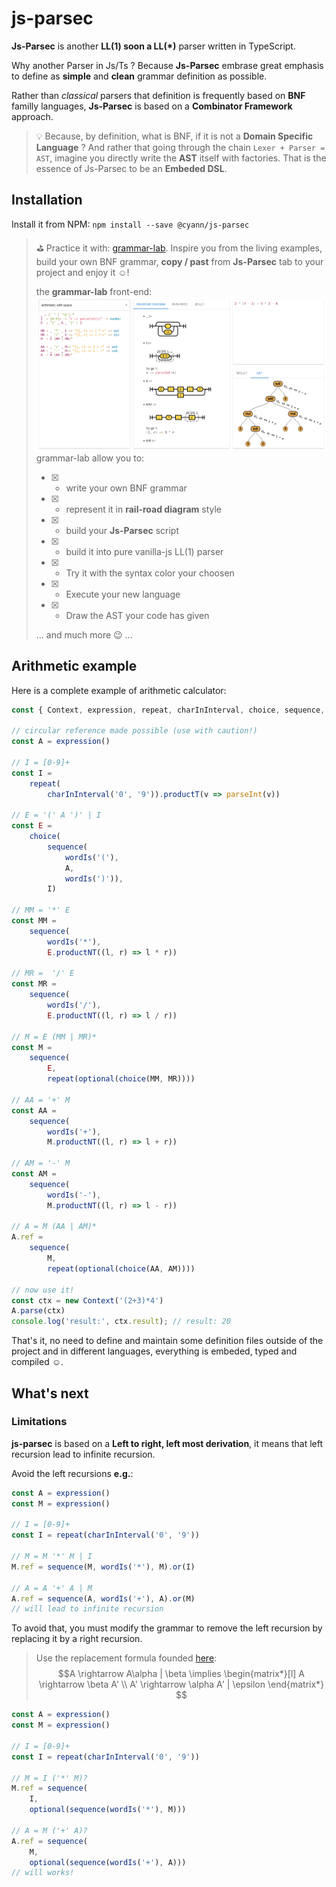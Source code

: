 # js-parsec 

**Js-Parsec** is another **LL(1) soon a LL(*)** parser written in TypeScript.

Why another Parser in Js/Ts ? Because **Js-Parsec** embrase great emphasis to define as **simple** and **clean** grammar definition as possible.

Rather than *classical* parsers that definition is frequently based on **BNF** familly languages, **Js-Parsec** is based on a **Combinator Framework** approach.


> :bulb: Because, by definition, what is BNF, if it is not a **Domain Specific Language** ? And rather that going through the chain ```Lexer + Parser = AST```, imagine you directly write the **AST** itself with factories.
That is the essence of Js-Parsec to be an **Embeded DSL**.

## Installation

Install it from NPM: `npm install --save @cyann/js-parsec`

> :golf: Practice it with: [grammar-lab](http://grammar.kids-lab.io). Inspire you from the living examples, build your own BNF grammar, **copy / past** from **Js-Parsec** tab to your project and enjoy it :relaxed:!
>
> the **grammar-lab** front-end:
> [![grammar-lab](/res/img/grammar-lab.png?raw=true "grammar-lab")](http://grammar.kids-lab.io)
> grammar-lab allow you to:
> - [X] - write your own BNF grammar
> - [X] - represent it in **rail-road diagram** style
> - [X] - build your **Js-Parsec** script
> - [X] - build it into pure vanilla-js LL(1) parser
> - [X] - Try it with the syntax color your choosen
> - [X] - Execute your new language
> - [X] - Draw the AST your code has given
>
> ... and much more :wink: ...

## Arithmetic example

Here is a complete example of arithmetic calculator:
``` js
const { Context, expression, repeat, charInInterval, choice, sequence, wordIs, optional } = require('@cyann/js-parsec')

// circular reference made possible (use with caution!)
const A = expression()

// I = [0-9]+
const I =
    repeat(
        charInInterval('0', '9')).productT(v => parseInt(v))

// E = '(' A ')' | I
const E =
    choice(
        sequence(
            wordIs('('),
            A,
            wordIs(')')),
        I)

// MM = '*' E
const MM =
    sequence(
        wordIs('*'),
        E.productNT((l, r) => l * r))

// MR =  '/' E
const MR =
    sequence(
        wordIs('/'),
        E.productNT((l, r) => l / r))

// M = E (MM | MR)*
const M =
    sequence(
        E,
        repeat(optional(choice(MM, MR))))

// AA = '+' M
const AA =
    sequence(
        wordIs('+'),
        M.productNT((l, r) => l + r))

// AM = '-' M
const AM =
    sequence(
        wordIs('-'),
        M.productNT((l, r) => l - r))

// A = M (AA | AM)*
A.ref =
    sequence(
        M,
        repeat(optional(choice(AA, AM))))

// now use it!
const ctx = new Context('(2+3)*4')
A.parse(ctx)
console.log('result:', ctx.result); // result: 20
```
That's it, no need to define and maintain some definition files outside of the project and in different languages, everything is embeded, typed and compiled :relaxed:.

## What's next

### Limitations

**js-parsec** is based on a **Left to right, left most derivation**, it means that left recursion lead to infinite recursion.

Avoid the left recursions **e.g.**:
```js
const A = expression()
const M = expression()

// I = [0-9]+
const I = repeat(charInInterval('0', '9'))

// M = M '*' M | I
M.ref = sequence(M, wordIs('*'), M).or(I)

// A = A '+' A | M
A.ref = sequence(A, wordIs('+'), A).or(M)
// will lead to infinite recursion
```

To avoid that, you must modify the grammar to remove the left recursion by replacing it by a right recursion.
> Use the replacement formula founded [here](https://www.tutorialspoint.com/what-is-left-recursion-and-how-it-is-eliminated):
> $$A \rightarrow A\alpha | \beta \implies \begin{matrix*}[l] A \rightarrow \beta A' \\ A' \rightarrow \alpha A' | \epsilon
\end{matrix*}
$$

```js
const A = expression()
const M = expression()

// I = [0-9]+
const I = repeat(charInInterval('0', '9'))

// M = I ('*' M)?
M.ref = sequence(
    I, 
    optional(sequence(wordIs('*'), M)))

// A = M ('+' A)?
A.ref = sequence(
    M, 
    optional(sequence(wordIs('+'), A)))
// will works!
```
